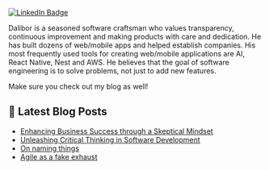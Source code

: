 [![LinkedIn Badge](https://img.shields.io/badge/LinkedIn-Profile-informational?style=flat&logo=linkedin&logoColor=white&color=0D76A8)](https://www.linkedin.com/in/daliborbelic/)

Dalibor is a seasoned software craftsman who values transparency, continuous improvement and making products with care and dedication. He has built dozens of web/mobile apps and helped establish companies. His most frequently used tools for creating web/mobile applications are AI, React Native, Nest and AWS. He believes that the goal of software engineering is to solve problems, not just to add new features.

Make sure you check out my blog as well!

## 📩 Latest Blog Posts

<!-- BLOG-POST-LIST:START -->
- [Enhancing Business Success through a Skeptical Mindset](https://blog.daliborbelic.com/enhancing-business-success-through-a-skeptical-mindset)
- [Unleashing Critical Thinking in Software Development](https://blog.daliborbelic.com/unleashing-critical-thinking-in-software-development)
- [On naming things](https://blog.daliborbelic.com/on-naming-things)
- [Agile as a fake exhaust](https://blog.daliborbelic.com/agile-as-a-fake-exhaust)
<!-- BLOG-POST-LIST:END -->


